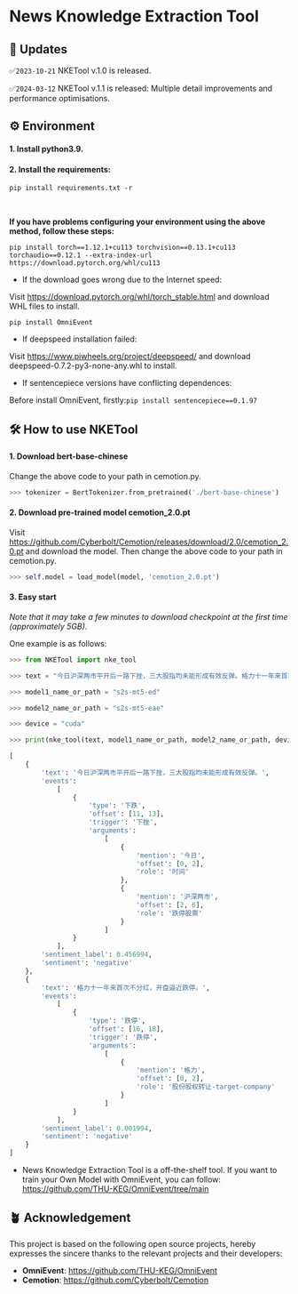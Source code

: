 # News Knowledge Extraction Tool

## 📝 Updates
✅`2023-10-21` NKETool v.1.0 is released.

✅`2024-03-12` NKETool v.1.1 is released: Multiple detail improvements and performance optimisations.

## ⚙️ Environment
#### 1. Install python3.9. 
#### 2. Install the requirements:
```
pip install requirements.txt -r
```

</br>

**If you have problems configuring your environment using the above method, follow these steps:**

```
pip install torch==1.12.1+cu113 torchvision==0.13.1+cu113 torchaudio==0.12.1 --extra-index-url https://download.pytorch.org/whl/cu113
```

- If the download goes wrong due to the Internet speed:

Visit https://download.pytorch.org/whl/torch_stable.html and download WHL files to install.
 
```
pip install OmniEvent
```

- If deepspeed installation failed:

Visit https://www.piwheels.org/project/deepspeed/ and download deepspeed-0.7.2-py3-none-any.whl to install.

- If sentencepiece versions have conflicting dependences:

Before install OmniEvent, firstly:`pip install sentencepiece==0.1.97`


## 🛠️ How to use NKETool
#### 1. Download bert-base-chinese
Change the above code to your path in cemotion.py.
```python
>>> tokenizer = BertTokenizer.from_pretrained('./bert-base-chinese')
```
#### 2. Download pre-trained model **cemotion_2.0.pt**
Visit https://github.com/Cyberbolt/Cemotion/releases/download/2.0/cemotion_2.0.pt and download the model. Then change the above code to your path in cemotion.py.
```python
>>> self.model = load_model(model, 'cemotion_2.0.pt')
```
#### 3. Easy start
*Note that it may take a few minutes to download checkpoint at the first time (approximately 5GB)*.

One example is as follows:
```python
>>> from NKETool import nke_tool

>>> text = "今日沪深两市平开后一路下挫，三大股指均未能形成有效反弹。格力十一年来首次不分红，开盘逼近跌停。"

>>> model1_name_or_path = "s2s-mt5-ed"

>>> model2_name_or_path = "s2s-mt5-eae"

>>> device = "cuda"

>>> print(nke_tool(text, model1_name_or_path, model2_name_or_path, device))

[
	{
		'text': '今日沪深两市平开后一路下挫，三大股指均未能形成有效反弹。',
		'events':
			[
				{
					'type': '下跌',
					'offset': [11, 13],
					'trigger': '下挫',
					'arguments':
						[
							{
								'mention': '今日',
								'offset': [0, 2],
								'role': '时间'
							},
							{
								'mention': '沪深两市',
								'offset': [2, 6],
								'role': '跌停股票'
							}
						]
				}
			],
		'sentiment_label': 0.456994,
		'sentiment': 'negative'
	},
	{
		'text': '格力十一年来首次不分红，开盘逼近跌停。',
		'events':
			[
				{
					'type': '跌停',
					'offset': [16, 18],
					'trigger': '跌停',
					'arguments':
						[
							{
								'mention': '格力',
								'offset': [0, 2],
								'role': '股份股权转让-target-company'
							}
						]
				}
			],
		'sentiment_label': 0.001994,
		'sentiment': 'negative'
	}
]
```

- News Knowledge Extraction Tool is a off-the-shelf tool. If you want to train your Own Model with OmniEvent, you can follow: https://github.com/THU-KEG/OmniEvent/tree/main

## 🪴 Acknowledgement
This project is based on the following open source projects, hereby expresses the sincere thanks to the relevant projects and their developers:

- **OmniEvent**: https://github.com/THU-KEG/OmniEvent
- **Cemotion**: https://github.com/Cyberbolt/Cemotion
